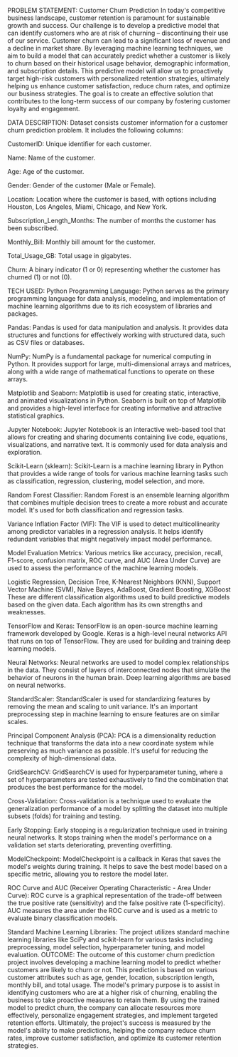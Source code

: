 PROBLEM STATEMENT:
Customer Churn Prediction
In today's competitive business landscape, customer retention is paramount for sustainable growth and success. Our challenge is to develop a predictive model that can identify customers who are at risk of churning – discontinuing their use of our service. Customer churn can lead to a significant loss of revenue and a decline in market share. By leveraging machine learning techniques, we aim to build a model that can accurately predict whether a customer is likely to churn based on their historical usage behavior, demographic information, and subscription details. This predictive model will allow us to proactively target high-risk customers with personalized retention strategies, ultimately helping us enhance customer satisfaction, reduce churn rates, and optimize our business strategies. The goal is to create an effective solution that contributes to the long-term success of our company by fostering customer loyalty and engagement.

DATA DESCRIPTION:
Dataset consists customer information for a customer churn prediction problem. It includes the following columns:

CustomerID: Unique identifier for each customer.

Name: Name of the customer.

Age: Age of the customer.

Gender: Gender of the customer (Male or Female).

Location: Location where the customer is based, with options including Houston, Los Angeles, Miami, Chicago, and New York.

Subscription_Length_Months: The number of months the customer has been subscribed.

Monthly_Bill: Monthly bill amount for the customer.

Total_Usage_GB: Total usage in gigabytes.

Churn: A binary indicator (1 or 0) representing whether the customer has churned (1) or not (0).

TECH USED:
Python Programming Language:
Python serves as the primary programming language for data analysis, modeling, and implementation of machine learning algorithms due to its rich ecosystem of libraries and packages.

Pandas:
Pandas is used for data manipulation and analysis. It provides data structures and functions for effectively working with structured data, such as CSV files or databases.

NumPy:
NumPy is a fundamental package for numerical computing in Python. It provides support for large, multi-dimensional arrays and matrices, along with a wide range of mathematical functions to operate on these arrays.

Matplotlib and Seaborn:
Matplotlib is used for creating static, interactive, and animated visualizations in Python. Seaborn is built on top of Matplotlib and provides a high-level interface for creating informative and attractive statistical graphics.

Jupyter Notebook:
Jupyter Notebook is an interactive web-based tool that allows for creating and sharing documents containing live code, equations, visualizations, and narrative text. It is commonly used for data analysis and exploration.

Scikit-Learn (sklearn):
Scikit-Learn is a machine learning library in Python that provides a wide range of tools for various machine learning tasks such as classification, regression, clustering, model selection, and more.

Random Forest Classifier:
Random Forest is an ensemble learning algorithm that combines multiple decision trees to create a more robust and accurate model. It's used for both classification and regression tasks.

Variance Inflation Factor (VIF):
The VIF is used to detect multicollinearity among predictor variables in a regression analysis. It helps identify redundant variables that might negatively impact model performance.

Model Evaluation Metrics:
Various metrics like accuracy, precision, recall, F1-score, confusion matrix, ROC curve, and AUC (Area Under Curve) are used to assess the performance of the machine learning models.

Logistic Regression, Decision Tree, K-Nearest Neighbors (KNN), Support Vector Machine (SVM), Naive Bayes, AdaBoost, Gradient Boosting, XGBoost
These are different classification algorithms used to build predictive models based on the given data. Each algorithm has its own strengths and weaknesses.

TensorFlow and Keras:
TensorFlow is an open-source machine learning framework developed by Google. Keras is a high-level neural networks API that runs on top of TensorFlow. They are used for building and training deep learning models.

Neural Networks:
Neural networks are used to model complex relationships in the data. They consist of layers of interconnected nodes that simulate the behavior of neurons in the human brain. Deep learning algorithms are based on neural networks.

StandardScaler:
StandardScaler is used for standardizing features by removing the mean and scaling to unit variance. It's an important preprocessing step in machine learning to ensure features are on similar scales.

Principal Component Analysis (PCA):
PCA is a dimensionality reduction technique that transforms the data into a new coordinate system while preserving as much variance as possible. It's useful for reducing the complexity of high-dimensional data.

GridSearchCV:
GridSearchCV is used for hyperparameter tuning, where a set of hyperparameters are tested exhaustively to find the combination that produces the best performance for the model.

Cross-Validation:
Cross-validation is a technique used to evaluate the generalization performance of a model by splitting the dataset into multiple subsets (folds) for training and testing.

Early Stopping:
Early stopping is a regularization technique used in training neural networks. It stops training when the model's performance on a validation set starts deteriorating, preventing overfitting.

ModelCheckpoint:
ModelCheckpoint is a callback in Keras that saves the model's weights during training. It helps to save the best model based on a specific metric, allowing you to restore the model later.

ROC Curve and AUC (Receiver Operating Characteristic - Area Under Curve):
ROC curve is a graphical representation of the trade-off between the true positive rate (sensitivity) and the false positive rate (1-specificity). AUC measures the area under the ROC curve and is used as a metric to evaluate binary classification models.

Standard Machine Learning Libraries:
The project utilizes standard machine learning libraries like SciPy and scikit-learn for various tasks including preprocessing, model selection, hyperparameter tuning, and model evaluation.
OUTCOME:
The outcome of this customer churn prediction project involves developing a machine learning model to predict whether customers are likely to churn or not. This prediction is based on various customer attributes such as age, gender, location, subscription length, monthly bill, and total usage. The model's primary purpose is to assist in identifying customers who are at a higher risk of churning, enabling the business to take proactive measures to retain them. By using the trained model to predict churn, the company can allocate resources more effectively, personalize engagement strategies, and implement targeted retention efforts. Ultimately, the project's success is measured by the model's ability to make predictions, helping the company reduce churn rates, improve customer satisfaction, and optimize its customer retention strategies.

